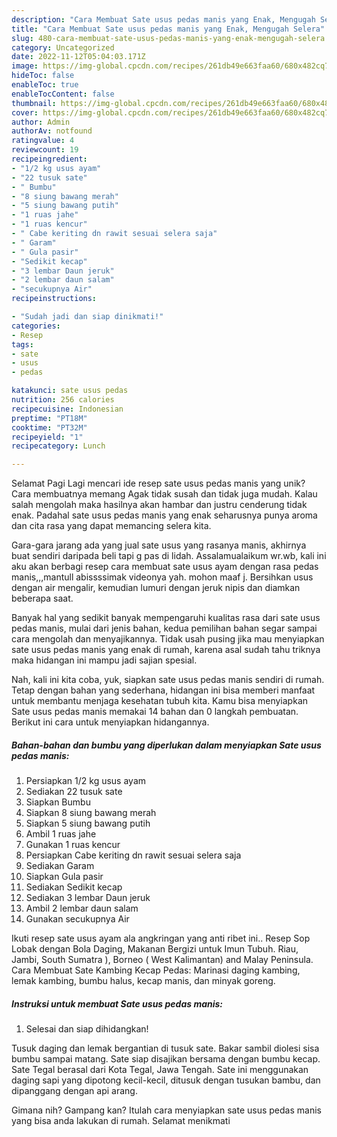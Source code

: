 ```yaml
---
description: "Cara Membuat Sate usus pedas manis yang Enak, Mengugah Selera"
title: "Cara Membuat Sate usus pedas manis yang Enak, Mengugah Selera"
slug: 480-cara-membuat-sate-usus-pedas-manis-yang-enak-mengugah-selera
category: Uncategorized
date: 2022-11-12T05:04:03.171Z
image: https://img-global.cpcdn.com/recipes/261db49e663faa60/680x482cq70/sate-usus-pedas-manis-foto-resep-utama.jpg
hideToc: false
enableToc: true
enableTocContent: false
thumbnail: https://img-global.cpcdn.com/recipes/261db49e663faa60/680x482cq70/sate-usus-pedas-manis-foto-resep-utama.jpg
cover: https://img-global.cpcdn.com/recipes/261db49e663faa60/680x482cq70/sate-usus-pedas-manis-foto-resep-utama.jpg
author: Admin
authorAv: notfound
ratingvalue: 4
reviewcount: 19
recipeingredient:
- "1/2 kg usus ayam"
- "22 tusuk sate"
- " Bumbu"
- "8 siung bawang merah"
- "5 siung bawang putih"
- "1 ruas jahe"
- "1 ruas kencur"
- " Cabe keriting dn rawit sesuai selera saja"
- " Garam"
- " Gula pasir"
- "Sedikit kecap"
- "3 lembar Daun jeruk"
- "2 lembar daun salam"
- "secukupnya Air"
recipeinstructions:

- "Sudah jadi dan siap dinikmati!"
categories:
- Resep
tags:
- sate
- usus
- pedas

katakunci: sate usus pedas 
nutrition: 256 calories
recipecuisine: Indonesian
preptime: "PT18M"
cooktime: "PT32M"
recipeyield: "1"
recipecategory: Lunch

---
```



Selamat Pagi Lagi mencari ide resep sate usus pedas manis yang unik? Cara membuatnya memang Agak tidak susah dan tidak juga mudah. Kalau salah mengolah maka hasilnya akan hambar dan justru cenderung tidak enak. Padahal sate usus pedas manis yang enak seharusnya punya aroma dan cita rasa yang dapat memancing selera kita.


Gara-gara jarang ada yang jual sate usus yang rasanya manis, akhirnya buat sendiri daripada beli tapi g pas di lidah. Assalamualaikum wr.wb, kali ini aku akan berbagi resep cara membuat sate usus ayam dengan rasa pedas manis,,,mantull abissssimak videonya yah. mohon maaf j. Bersihkan usus dengan air mengalir, kemudian lumuri dengan jeruk nipis dan diamkan beberapa saat.

Banyak hal yang sedikit banyak mempengaruhi kualitas rasa dari sate usus pedas manis, mulai dari jenis bahan, kedua pemilihan bahan segar sampai cara mengolah dan menyajikannya. Tidak usah pusing jika mau menyiapkan sate usus pedas manis yang enak di rumah, karena asal sudah tahu triknya maka hidangan ini mampu jadi sajian spesial.


Nah, kali ini kita coba, yuk, siapkan sate usus pedas manis sendiri di rumah. Tetap dengan bahan yang sederhana, hidangan ini bisa memberi manfaat untuk membantu menjaga kesehatan tubuh kita. Kamu bisa menyiapkan Sate usus pedas manis memakai 14 bahan dan 0 langkah pembuatan. Berikut ini cara untuk menyiapkan hidangannya.

<!--inarticleads1-->

##### Bahan-bahan dan bumbu yang diperlukan dalam menyiapkan Sate usus pedas manis:

1. Persiapkan 1/2 kg usus ayam
1. Sediakan 22 tusuk sate
1. Siapkan  Bumbu
1. Siapkan 8 siung bawang merah
1. Siapkan 5 siung bawang putih
1. Ambil 1 ruas jahe
1. Gunakan 1 ruas kencur
1. Persiapkan  Cabe keriting dn rawit sesuai selera saja
1. Sediakan  Garam
1. Siapkan  Gula pasir
1. Sediakan Sedikit kecap
1. Sediakan 3 lembar Daun jeruk
1. Ambil 2 lembar daun salam
1. Gunakan secukupnya Air


Ikuti resep sate usus ayam ala angkringan yang anti ribet ini.. Resep Sop Lobak dengan Bola Daging, Makanan Bergizi untuk Imun Tubuh. Riau, Jambi, South Sumatra ), Borneo ( West Kalimantan) and Malay Peninsula. Cara Membuat Sate Kambing Kecap Pedas: Marinasi daging kambing, lemak kambing, bumbu halus, kecap manis, dan minyak goreng. 

<!--inarticleads2-->

##### Instruksi untuk membuat Sate usus pedas manis:


1. Selesai dan siap dihidangkan!

Tusuk daging dan lemak bergantian di tusuk sate. Bakar sambil diolesi sisa bumbu sampai matang. Sate siap disajikan bersama dengan bumbu kecap. Sate Tegal berasal dari Kota Tegal, Jawa Tengah. Sate ini menggunakan daging sapi yang dipotong kecil-kecil, ditusuk dengan tusukan bambu, dan dipanggang dengan api arang. 

Gimana nih? Gampang kan? Itulah cara menyiapkan sate usus pedas manis yang bisa anda lakukan di rumah. Selamat menikmati
